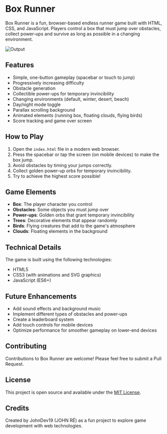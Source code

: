 # Box Runner

Box Runner is a fun, browser-based endless runner game built with HTML, CSS, and JavaScript. Players control a box that must jump over obstacles, collect power-ups and survive as long as possible in a changing environment.

![Output]()

## Features

- Simple, one-button gameplay (spacebar or touch to jump)
- Progressively increasing difficulty
- Obstacle generation
- Collectible power-ups for temporary invincibility
- Changing environments (default, winter, desert, beach)
- Day/night mode toggle
- Parallax scrolling background
- Animated elements (running box, floating clouds, flying birds)
- Score tracking and game over screen

## How to Play

1. Open the `index.html` file in a modern web browser.
2. Press the spacebar or tap the screen (on mobile devices) to make the box jump.
3. Avoid obstacles by timing your jumps correctly.
4. Collect golden power-up orbs for temporary invincibility.
5. Try to achieve the highest score possible!

## Game Elements

- **Box**: The player character you control
- **Obstacles**: Some objects you must jump over
- **Power-ups**: Golden orbs that grant temporary invincibility
- **Trees**: Decorative elements that appear randomly
- **Birds**: Flying creatures that add to the game's atmosphere
- **Clouds**: Floating elements in the background

## Technical Details

The game is built using the following technologies:

- HTML5
- CSS3 (with animations and SVG graphics)
- JavaScript (ES6+)

## Future Enhancements

- Add sound effects and background music
- Implement different types of obstacles and power-ups
- Create a leaderboard system
- Add touch controls for mobile devices
- Optimize performance for smoother gameplay on lower-end devices

## Contributing

Contributions to Box Runner are welcome! Please feel free to submit a Pull Request.

## License

This project is open source and available under the [MIT License](LICENSE).

## Credits

Created by JohnDev19 (JOHN RÉ)  as a fun project to explore game development with web technologies.
